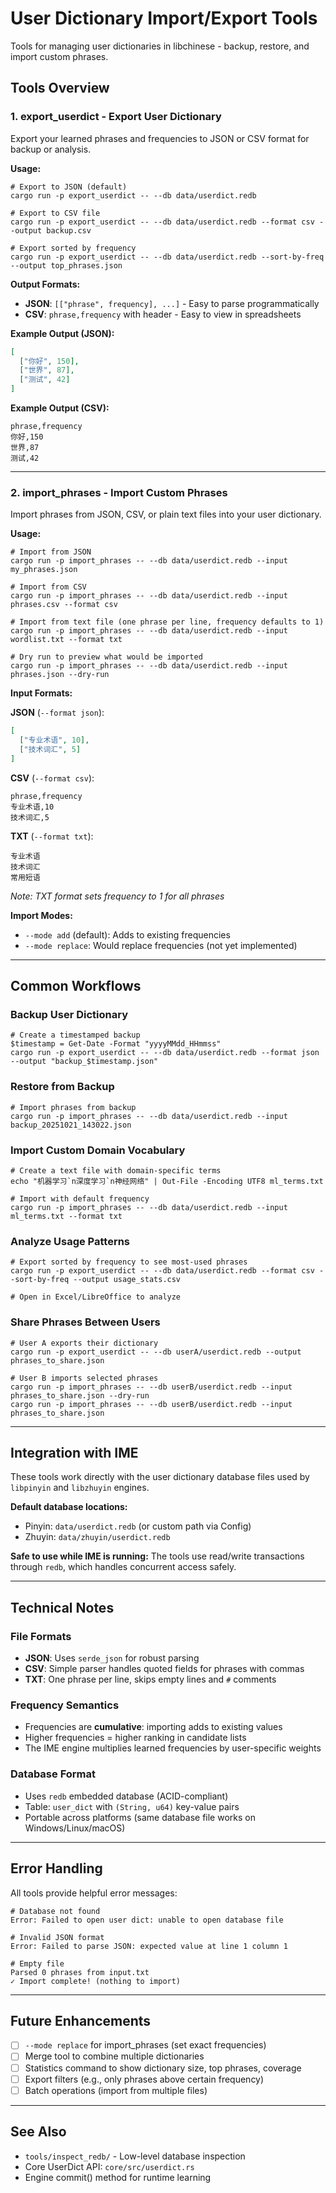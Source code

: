 # User Dictionary Import/Export Tools

Tools for managing user dictionaries in libchinese - backup, restore, and import custom phrases.

## Tools Overview

### 1. export_userdict - Export User Dictionary

Export your learned phrases and frequencies to JSON or CSV format for backup or analysis.

**Usage:**
```pwsh
# Export to JSON (default)
cargo run -p export_userdict -- --db data/userdict.redb

# Export to CSV file
cargo run -p export_userdict -- --db data/userdict.redb --format csv --output backup.csv

# Export sorted by frequency
cargo run -p export_userdict -- --db data/userdict.redb --sort-by-freq --output top_phrases.json
```

**Output Formats:**
- **JSON**: `[["phrase", frequency], ...]` - Easy to parse programmatically
- **CSV**: `phrase,frequency` with header - Easy to view in spreadsheets

**Example Output (JSON):**
```json
[
  ["你好", 150],
  ["世界", 87],
  ["测试", 42]
]
```

**Example Output (CSV):**
```csv
phrase,frequency
你好,150
世界,87
测试,42
```

---

### 2. import_phrases - Import Custom Phrases

Import phrases from JSON, CSV, or plain text files into your user dictionary.

**Usage:**
```pwsh
# Import from JSON
cargo run -p import_phrases -- --db data/userdict.redb --input my_phrases.json

# Import from CSV
cargo run -p import_phrases -- --db data/userdict.redb --input phrases.csv --format csv

# Import from text file (one phrase per line, frequency defaults to 1)
cargo run -p import_phrases -- --db data/userdict.redb --input wordlist.txt --format txt

# Dry run to preview what would be imported
cargo run -p import_phrases -- --db data/userdict.redb --input phrases.json --dry-run
```

**Input Formats:**

**JSON** (`--format json`):
```json
[
  ["专业术语", 10],
  ["技术词汇", 5]
]
```

**CSV** (`--format csv`):
```csv
phrase,frequency
专业术语,10
技术词汇,5
```

**TXT** (`--format txt`):
```
专业术语
技术词汇
常用短语
```
*Note: TXT format sets frequency to 1 for all phrases*

**Import Modes:**
- `--mode add` (default): Adds to existing frequencies
- `--mode replace`: Would replace frequencies (not yet implemented)

---

## Common Workflows

### Backup User Dictionary
```pwsh
# Create a timestamped backup
$timestamp = Get-Date -Format "yyyyMMdd_HHmmss"
cargo run -p export_userdict -- --db data/userdict.redb --format json --output "backup_$timestamp.json"
```

### Restore from Backup
```pwsh
# Import phrases from backup
cargo run -p import_phrases -- --db data/userdict.redb --input backup_20251021_143022.json
```

### Import Custom Domain Vocabulary
```pwsh
# Create a text file with domain-specific terms
echo "机器学习`n深度学习`n神经网络" | Out-File -Encoding UTF8 ml_terms.txt

# Import with default frequency
cargo run -p import_phrases -- --db data/userdict.redb --input ml_terms.txt --format txt
```

### Analyze Usage Patterns
```pwsh
# Export sorted by frequency to see most-used phrases
cargo run -p export_userdict -- --db data/userdict.redb --format csv --sort-by-freq --output usage_stats.csv

# Open in Excel/LibreOffice to analyze
```

### Share Phrases Between Users
```pwsh
# User A exports their dictionary
cargo run -p export_userdict -- --db userA/userdict.redb --output phrases_to_share.json

# User B imports selected phrases
cargo run -p import_phrases -- --db userB/userdict.redb --input phrases_to_share.json --dry-run
cargo run -p import_phrases -- --db userB/userdict.redb --input phrases_to_share.json
```

---

## Integration with IME

These tools work directly with the user dictionary database files used by `libpinyin` and `libzhuyin` engines.

**Default database locations:**
- Pinyin: `data/userdict.redb` (or custom path via Config)
- Zhuyin: `data/zhuyin/userdict.redb`

**Safe to use while IME is running:** The tools use read/write transactions through `redb`, which handles concurrent access safely.

---

## Technical Notes

### File Formats
- **JSON**: Uses `serde_json` for robust parsing
- **CSV**: Simple parser handles quoted fields for phrases with commas
- **TXT**: One phrase per line, skips empty lines and `#` comments

### Frequency Semantics
- Frequencies are **cumulative**: importing adds to existing values
- Higher frequencies = higher ranking in candidate lists
- The IME engine multiplies learned frequencies by user-specific weights

### Database Format
- Uses `redb` embedded database (ACID-compliant)
- Table: `user_dict` with `(String, u64)` key-value pairs
- Portable across platforms (same database file works on Windows/Linux/macOS)

---

## Error Handling

All tools provide helpful error messages:

```pwsh
# Database not found
Error: Failed to open user dict: unable to open database file

# Invalid JSON format
Error: Failed to parse JSON: expected value at line 1 column 1

# Empty file
Parsed 0 phrases from input.txt
✓ Import complete! (nothing to import)
```

---

## Future Enhancements

- [ ] `--mode replace` for import_phrases (set exact frequencies)
- [ ] Merge tool to combine multiple dictionaries
- [ ] Statistics command to show dictionary size, top phrases, coverage
- [ ] Export filters (e.g., only phrases above certain frequency)
- [ ] Batch operations (import from multiple files)

---

## See Also

- `tools/inspect_redb/` - Low-level database inspection
- Core UserDict API: `core/src/userdict.rs`
- Engine commit() method for runtime learning

